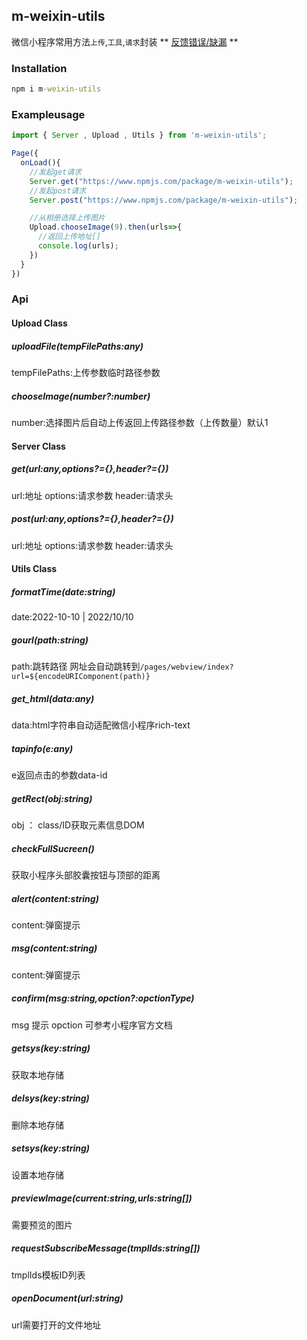 ## m-weixin-utils

微信小程序常用方法`上传`,`工具`,`请求`封装 ** [反馈错误/缺漏](https://github.com/aweixin/mweixin-u/issues/new) **



### Installation
```cmd
npm i m-weixin-utils
```
### Exampleusage
```js
import { Server , Upload , Utils } from 'm-weixin-utils';

Page({
  onLoad(){
    //发起get请求
    Server.get("https://www.npmjs.com/package/m-weixin-utils");
    //发起post请求
    Server.post("https://www.npmjs.com/package/m-weixin-utils");

    //从相册选择上传图片
    Upload.chooseImage(9).then(urls=>{
      //返回上传地址[]
      console.log(urls);
    })
  }
})
```


### Api

#### Upload Class

##### **uploadFile(tempFilePaths:any)**
tempFilePaths:上传参数临时路径参数

##### **chooseImage(number?:number)**
number:选择图片后自动上传返回上传路径参数（上传数量）默认1



#### Server Class

##### **get(url:any,options?={},header?={})**
url:地址
options:请求参数
header:请求头

##### **post(url:any,options?={},header?={})**
url:地址
options:请求参数
header:请求头

#### Utils Class

##### **formatTime(date:string)**
date:2022-10-10 | 2022/10/10

##### **gourl(path:string)**
path:跳转路径
网址会自动跳转到`/pages/webview/index?url=${encodeURIComponent(path)}`

##### **get_html(data:any)**
data:html字符串自动适配微信小程序rich-text

##### **tapinfo(e:any)**
e返回点击的参数data-id

##### **getRect(obj:string)**
obj ： class/ID获取元素信息DOM

##### **checkFullSucreen()**
获取小程序头部胶囊按钮与顶部的距离

##### **alert(content:string)**
content:弹窗提示

##### **msg(content:string)**
content:弹窗提示

##### **confirm(msg:string,opction?:opctionType)**
msg 提示
opction 可参考小程序官方文档

##### **getsys(key:string)**
获取本地存储

##### **delsys(key:string)**
删除本地存储

##### **setsys(key:string)**
设置本地存储

##### **previewImage(current:string,urls:string[])**
需要预览的图片

##### **requestSubscribeMessage(tmplIds:string[])**
tmplIds模板ID列表

##### **openDocument(url:string)**
url需要打开的文件地址
